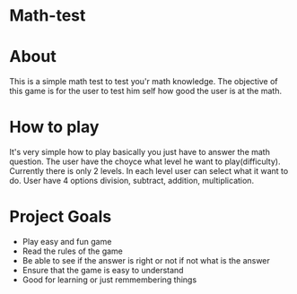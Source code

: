 # Math-test

# About

This is a simple math test to test you'r math knowledge. The objective of this game is for the user to test him self 
how good the user is at the math.

# How to play

It's very simple how to play basically you just have to answer the math question. The user have the choyce what level he want to play(difficulty). Currently there is only 2 levels. In each level user can select what it want to do. User have 4 options division, subtract, 
addition, multiplication.

# Project Goals

- Play easy and fun game
- Read the rules of the game
- Be able to see if the answer is right or not if not what is the answer
- Ensure that the game is easy to understand
- Good for learning or just remmembering things